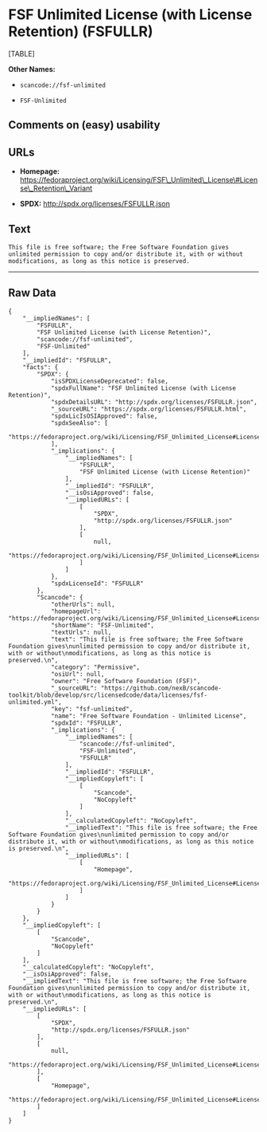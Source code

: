 FSF Unlimited License (with License Retention) (FSFULLR)
========================================================

[TABLE]

**Other Names:**

-   `scancode://fsf-unlimited`

-   `FSF-Unlimited`

Comments on (easy) usability
----------------------------

URLs
----

-   **Homepage:**
    https://fedoraproject.org/wiki/Licensing/FSF\_Unlimited\_License\#License\_Retention\_Variant

-   **SPDX:** http://spdx.org/licenses/FSFULLR.json

Text
----

    This file is free software; the Free Software Foundation gives
    unlimited permission to copy and/or distribute it, with or without
    modifications, as long as this notice is preserved.

------------------------------------------------------------------------

Raw Data
--------

    {
        "__impliedNames": [
            "FSFULLR",
            "FSF Unlimited License (with License Retention)",
            "scancode://fsf-unlimited",
            "FSF-Unlimited"
        ],
        "__impliedId": "FSFULLR",
        "facts": {
            "SPDX": {
                "isSPDXLicenseDeprecated": false,
                "spdxFullName": "FSF Unlimited License (with License Retention)",
                "spdxDetailsURL": "http://spdx.org/licenses/FSFULLR.json",
                "_sourceURL": "https://spdx.org/licenses/FSFULLR.html",
                "spdxLicIsOSIApproved": false,
                "spdxSeeAlso": [
                    "https://fedoraproject.org/wiki/Licensing/FSF_Unlimited_License#License_Retention_Variant"
                ],
                "_implications": {
                    "__impliedNames": [
                        "FSFULLR",
                        "FSF Unlimited License (with License Retention)"
                    ],
                    "__impliedId": "FSFULLR",
                    "__isOsiApproved": false,
                    "__impliedURLs": [
                        [
                            "SPDX",
                            "http://spdx.org/licenses/FSFULLR.json"
                        ],
                        [
                            null,
                            "https://fedoraproject.org/wiki/Licensing/FSF_Unlimited_License#License_Retention_Variant"
                        ]
                    ]
                },
                "spdxLicenseId": "FSFULLR"
            },
            "Scancode": {
                "otherUrls": null,
                "homepageUrl": "https://fedoraproject.org/wiki/Licensing/FSF_Unlimited_License#License_Retention_Variant",
                "shortName": "FSF-Unlimited",
                "textUrls": null,
                "text": "This file is free software; the Free Software Foundation gives\nunlimited permission to copy and/or distribute it, with or without\nmodifications, as long as this notice is preserved.\n",
                "category": "Permissive",
                "osiUrl": null,
                "owner": "Free Software Foundation (FSF)",
                "_sourceURL": "https://github.com/nexB/scancode-toolkit/blob/develop/src/licensedcode/data/licenses/fsf-unlimited.yml",
                "key": "fsf-unlimited",
                "name": "Free Software Foundation - Unlimited License",
                "spdxId": "FSFULLR",
                "_implications": {
                    "__impliedNames": [
                        "scancode://fsf-unlimited",
                        "FSF-Unlimited",
                        "FSFULLR"
                    ],
                    "__impliedId": "FSFULLR",
                    "__impliedCopyleft": [
                        [
                            "Scancode",
                            "NoCopyleft"
                        ]
                    ],
                    "__calculatedCopyleft": "NoCopyleft",
                    "__impliedText": "This file is free software; the Free Software Foundation gives\nunlimited permission to copy and/or distribute it, with or without\nmodifications, as long as this notice is preserved.\n",
                    "__impliedURLs": [
                        [
                            "Homepage",
                            "https://fedoraproject.org/wiki/Licensing/FSF_Unlimited_License#License_Retention_Variant"
                        ]
                    ]
                }
            }
        },
        "__impliedCopyleft": [
            [
                "Scancode",
                "NoCopyleft"
            ]
        ],
        "__calculatedCopyleft": "NoCopyleft",
        "__isOsiApproved": false,
        "__impliedText": "This file is free software; the Free Software Foundation gives\nunlimited permission to copy and/or distribute it, with or without\nmodifications, as long as this notice is preserved.\n",
        "__impliedURLs": [
            [
                "SPDX",
                "http://spdx.org/licenses/FSFULLR.json"
            ],
            [
                null,
                "https://fedoraproject.org/wiki/Licensing/FSF_Unlimited_License#License_Retention_Variant"
            ],
            [
                "Homepage",
                "https://fedoraproject.org/wiki/Licensing/FSF_Unlimited_License#License_Retention_Variant"
            ]
        ]
    }